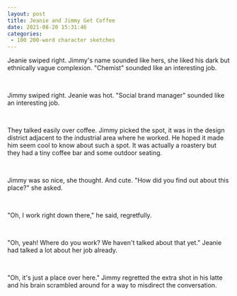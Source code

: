 ```yaml
---
layout: post
title: Jeanie and Jimmy Get Coffee
date: 2021-08-20 15:31:46
categories:
 - 100 200-word character sketches
---
```


Jeanie swiped right. Jimmy's name sounded like hers, she liked his dark but ethnically vague complexion. "Chemist" sounded like an interesting job.

&nbsp;&nbsp;

Jimmy swiped right. Jeanie was hot. "Social brand manager" sounded like an interesting job.

&nbsp;&nbsp;

They talked easily over coffee. Jimmy picked the spot, it was in the design district adjacent to the industrial area where he worked. He hoped it made him seem cool to know about such a spot. It was actually a roastery but they had a tiny coffee bar and some outdoor seating.

&nbsp;

Jimmy was so nice, she thought. And cute. "How did you find out about this place?" she asked.

&nbsp;&nbsp;

"Oh, I work right down there," he said, regretfully.

&nbsp;

"Oh, yeah! Where do you work? We haven't talked about that yet." Jeanie had talked a lot about her job already.

&nbsp;

"Oh, it's just a place over here." Jimmy regretted the extra shot in his latte and his brain scrambled around for a way to misdirect the conversation.

